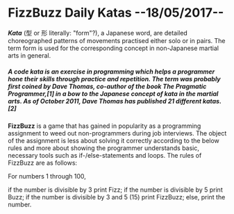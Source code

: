 # FizzBuzz Daily Katas --18/05/2017--

**_Kata_** (型 or 形 literally: "form"?), a Japanese word, are detailed choreographed patterns of movements practised either solo or in pairs. The term form is used for the corresponding concept in non-Japanese martial arts in general.

##### A code kata is an exercise in programming which helps a programmer hone their skills through practice and repetition. The term was probably first coined by Dave Thomas, co-author of the book The Pragmatic Programmer,[1] in a bow to the Japanese concept of kata in the martial arts. As of October 2011, Dave Thomas has published 21 different katas.[2]



**FizzBuzz** is a game that has gained in popularity as a programming assignment to weed out non-programmers during job interviews. The object of the assignment is less about solving it correctly according to the below rules and more about showing the programmer understands basic, necessary tools such as if-/else-statements and loops. The rules of FizzBuzz are as follows:

For numbers 1 through 100,

if the number is divisible by 3 print Fizz;
if the number is divisible by 5 print Buzz;
if the number is divisible by 3 and 5 (15) print FizzBuzz;
else, print the number.
